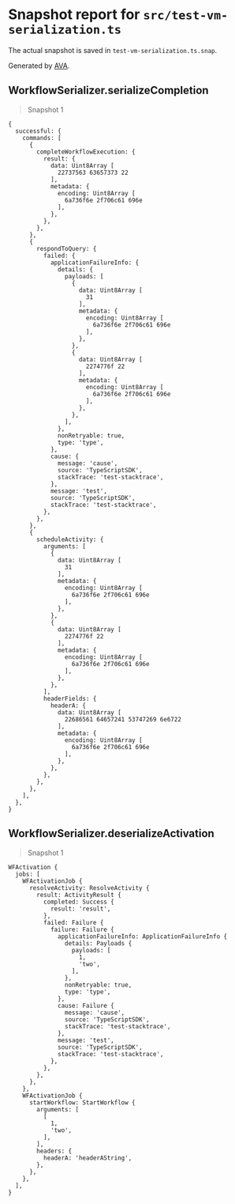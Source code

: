 # Snapshot report for `src/test-vm-serialization.ts`

The actual snapshot is saved in `test-vm-serialization.ts.snap`.

Generated by [AVA](https://avajs.dev).

## WorkflowSerializer.serializeCompletion

> Snapshot 1

    {
      successful: {
        commands: [
          {
            completeWorkflowExecution: {
              result: {
                data: Uint8Array [
                  22737563 63657373 22
                ],
                metadata: {
                  encoding: Uint8Array [
                    6a736f6e 2f706c61 696e
                  ],
                },
              },
            },
          },
          {
            respondToQuery: {
              failed: {
                applicationFailureInfo: {
                  details: {
                    payloads: [
                      {
                        data: Uint8Array [
                          31
                        ],
                        metadata: {
                          encoding: Uint8Array [
                            6a736f6e 2f706c61 696e
                          ],
                        },
                      },
                      {
                        data: Uint8Array [
                          2274776f 22
                        ],
                        metadata: {
                          encoding: Uint8Array [
                            6a736f6e 2f706c61 696e
                          ],
                        },
                      },
                    ],
                  },
                  nonRetryable: true,
                  type: 'type',
                },
                cause: {
                  message: 'cause',
                  source: 'TypeScriptSDK',
                  stackTrace: 'test-stacktrace',
                },
                message: 'test',
                source: 'TypeScriptSDK',
                stackTrace: 'test-stacktrace',
              },
            },
          },
          {
            scheduleActivity: {
              arguments: [
                {
                  data: Uint8Array [
                    31
                  ],
                  metadata: {
                    encoding: Uint8Array [
                      6a736f6e 2f706c61 696e
                    ],
                  },
                },
                {
                  data: Uint8Array [
                    2274776f 22
                  ],
                  metadata: {
                    encoding: Uint8Array [
                      6a736f6e 2f706c61 696e
                    ],
                  },
                },
              ],
              headerFields: {
                headerA: {
                  data: Uint8Array [
                    22686561 64657241 53747269 6e6722
                  ],
                  metadata: {
                    encoding: Uint8Array [
                      6a736f6e 2f706c61 696e
                    ],
                  },
                },
              },
            },
          },
        ],
      },
    }

## WorkflowSerializer.deserializeActivation

> Snapshot 1

    WFActivation {
      jobs: [
        WFActivationJob {
          resolveActivity: ResolveActivity {
            result: ActivityResult {
              completed: Success {
                result: 'result',
              },
              failed: Failure {
                failure: Failure {
                  applicationFailureInfo: ApplicationFailureInfo {
                    details: Payloads {
                      payloads: [
                        1,
                        'two',
                      ],
                    },
                    nonRetryable: true,
                    type: 'type',
                  },
                  cause: Failure {
                    message: 'cause',
                    source: 'TypeScriptSDK',
                    stackTrace: 'test-stacktrace',
                  },
                  message: 'test',
                  source: 'TypeScriptSDK',
                  stackTrace: 'test-stacktrace',
                },
              },
            },
          },
        },
        WFActivationJob {
          startWorkflow: StartWorkflow {
            arguments: [
              [
                1,
                'two',
              ],
            ],
            headers: {
              headerA: 'headerAString',
            },
          },
        },
      ],
    }
